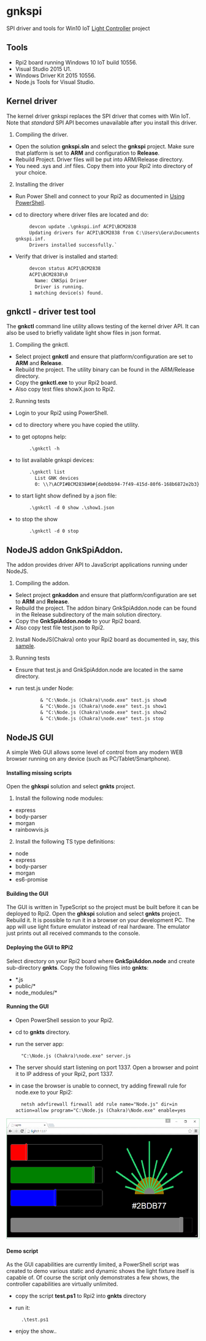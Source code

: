 # gnkspi
SPI driver and tools for Win10 IoT [Light Controller](https://www.hackster.io/gera_k/rpi2-win10-iot-based-light-controller-e73990) project 
## Tools
- Rpi2 board running Windows 10 IoT build 10556.
- Visual Studio 2015 U1.
- Windows Driver Kit 2015 10556.
- Node.js Tools for Visual Studio.

## Kernel driver
The kernel driver gnkspi replaces the SPI driver that comes with Win IoT. Note that _standard_ SPI API becomes unavailable after you install this driver.

1. Compiling the driver.
 - Open the solution **gnkspi.sln** and select the **gnkspi** project. Make sure that platform is set to **ARM** and configuration to **Release**. 
 - Rebuild Project. Driver files will be put into ARM/Release directory. 
 - You need .sys and .inf files. Copy them into your Rpi2 into directory of your choice.

2. Installing the driver
 - Run Power Shell and connect to your Rpi2 as documented in [Using PowerShell](http://ms-iot.github.io/content/en-US/win10/samples/PowerShell.htm).
 - cd to directory where driver files are located and do:
 
			devcon update .\gnkspi.inf ACPI\BCM2838
			Updating drivers for ACPI\BCM2838 from C:\Users\Gera\Documents gnkspi.inf.
			Drivers installed successfully.`
    
 - Verify that driver is installed and started:
 
		   	devcon status ACPI\BCM2838
           	ACPI\BCM2838\0
              Name: CNKSpi Driver
              Driver is running.
           	1 matching device(s) found.
           
           
## gnkctl - driver test tool
The **gnkctl** command line utility allows testing of the kernel driver API. It can also be used to briefly validate light show files in json format.

1. Compiling the gnkctl.
 - Select project **gnkctl** and ensure that platform/configuration are set to **ARM** and **Release**.
 - Rebuild the project. The utility binary can be found in the ARM/Release directory.
 - Copy the **gnkctl.exe** to your Rpi2 board.
 - Also copy test files showX.json to Rpi2.
 
2. Running tests
 - Login to your Rpi2 using PowerShell.
 - cd to directory where you have copied the utility.
 - to get optopns help:
 
 			.\gnkctl -h

 - to list available gnkspi devices:
 
			.\gnkctl list
			  List GNK devices
			  0: \\?\ACPI#BCM2838#0#{de0dbb94-7f49-415d-80f6-168b6872e2b3}

 - to start light show defined by a json file:
 
			.\gnkctl -d 0 show .\show1.json

 - to stop the show
 
 			.\gnkctl -d 0 stop
            
## NodeJS addon GnkSpiAddon.
The addon provides driver API to JavaScript applications running under NodeJS.

1. Compiling the addon.
 - Select project **gnkaddon** and ensure that platform/configuration are set to **ARM** and **Release**.
 - Rebuild the project. The addon binary GnkSpiAddon.node can be found in the Release subdirectory of the main solution directory.
 - Copy the **GnkSpiAddon.node** to your Rpi2 board.
 - Also copy test file test.json to Rpi2.

2. Install NodeJS(Chakra) onto your Rpi2 board as documented in, say, this [sample](http://ms-iot.github.io/content/en-US/win10/samples/Nodejs.htm).

3. Running tests
 - Ensure that test.js and GnkSpiAddon.node are located in the same directory.
 - run test.js under Node:
 
 				& "C:\Node.js (Chakra)\node.exe" test.js show0
				& "C:\Node.js (Chakra)\node.exe" test.js show1
				& "C:\Node.js (Chakra)\node.exe" test.js show2
				& "C:\Node.js (Chakra)\node.exe" test.js stop

## NodeJS GUI
A simple Web GUI allows some level of control from any modern WEB browser running on any device (such as PC/Tablet/Smartphone).

#### Installing missing scripts
Open the **ghkspi** solution and select **gnkts** project.
 
1. Install the following node modules:
 - express
 - body-parser
 - morgan
 - rainbowvis.js
2. Install the following TS type definitions:
 - node
 - express
 - body-parser
 - morgan
 - es6-promise

#### Building the GUI
The GUI is written in TypeScript so the project must be built before it can be deployed to Rpi2. Open the **ghkspi** solution and select **gnkts** project. Rebuild it. It is possible to run it in a browser on your development PC. The app will use light fixture emulator instead of real hardware. The emulator just prints out all received commands to the console.

#### Deploying the GUI to RPi2
Select directory on your Rpi2 board where **GnkSpiAddon.node** and create sub-directory **gnkts**. Copy the following files into **gnkts**:

- *.js
- public/*
- node_modules/*

#### Running the GUI
- Open PowerShell session to your Rpi2.
- cd to **gnkts** directory.
- run the server app:
					
		"C:\Node.js (Chakra)\node.exe" server.js

- The server should start listening on port 1337. Open a browser and point it to IP address of your Rpi2, port 1337.
- in case the browser is unable to connect, try adding firewall rule for node.exe to your Rpi2:

		netsh advfirewall firewall add rule name="Node.js" dir=in action=allow program="C:\Node.js (Chakra)\Node.exe" enable=yes

![](Readme2.png)

#### Demo script
As the GUI capabilities are currently limited, a PowerShell script was created to demo various static and dynamic shows the light fixture itself is capable of. Of course the script only demonstrates a few shows, the controller capabilities are virtually unlimited.

- copy the script **test.ps1** to Rpi2 into **gnkts** directory
- run it:

		.\test.ps1

- enjoy the show..
